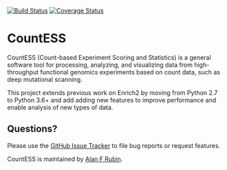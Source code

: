 [![Build Status](https://travis-ci.com/CountESS-Project/CountESS.svg?branch=master)](https://travis-ci.com/CountESS-Project/CountESS)
[![Coverage Status](https://coveralls.io/repos/github/CountESS-Project/CountESS/badge.svg?branch=master)](https://coveralls.io/github/CountESS-Project/CountESS?branch=master)

CountESS
========

CountESS (Count-based Experiment Scoring and Statistics) is a general software tool for processing, analyzing, and visualizing data from high-throughput functional genomics experiments based on count data, such as deep mutational scanning.

This project extends previous work on Enrich2 by moving from Python 2.7 to Python 3.6+ and add adding new features to improve performance and enable analysis of new types of data.

Questions?
----------

Please use the [GitHub Issue Tracker](https://github.com/VariantEffect/CountESS/issues) to file bug reports or request features. 

CountESS is maintained by [Alan F Rubin](mailto:alan.rubin@wehi.edu.au).
